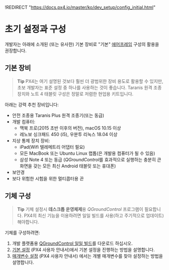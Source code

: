 !REDIRECT "https://docs.px4.io/master/ko/dev_setup/config_initial.html"

# 초기 설정과 구성

개발자는 아래에 소개된 (또는 유사한) 기본 장비로 "기본" [에어프레임](../airframes/airframe_reference.md) 구성의 활용을 권장합니다.

## 기본 장비

> **Tip** PX4는 여기 설명된 것보다 훨씬 더 광범위한 장비 용도로 활용할 수 있지만, 초보 개발자는 표준 설정 중 하나를 사용하는 것이 좋습니다. Taranis 원격 조종 장치와 노트 4 태블릿 구성은 정말로 저렴한 현업용 키트입니다.

아래는 강력 추천 장비입니다:

* 안전 조종용 Taranis Plus 원격 조종기(또는 동급)
* 개발 컴퓨터: 
  * 맥북 프로(2015 초반 이후의 버전), macOS 10.15 이상 
  * 레노보 싱크패드 450 (i5), 우분투 리눅스 18.04 이상 
* 지상 통제 장치 장비: 
  * iPad(Wifi 텔레메트리 어댑터 필요)
  * 모든 MacBook 또는 Ubuntu Linux 랩톱(은 개발용 컴퓨터가 될 수 있음)
  * 삼성 Note 4 또는 동급 (*QGroundControl*를 효과적으로 실행하는 충분히 큰 화면을 갖는 모든 최신 Android 태블릿 또는 휴대폰)
* 보안경
* 보다 위험한 시험을 위한 멀티콥터용 끈

## 기체 구성

> **Tip** 기체 설정시 **데스크톱 운영체제**용 *QGroundControl* 프로그램이 필요합니다. PX4의 최신 기능을 이용하려면 일일 빌드를 사용(하고 주기적으로 업데이트) 해야합니다.

기체를 구성하려면:

1. 개발 플랫폼용 [QGroundControl 일일 빌드](https://docs.qgroundcontrol.com/en/releases/daily_builds.html)를 다운로드 하십시오.
2. [기본 설정](https://docs.px4.io/master/en/config/) (PX4 사용자 안내서)에서 기본 설정을 진행하는 방법을 설명합니다. 
3. [매개변수 설정](https://docs.px4.io/master/en/advanced_config/parameters.html) (PX4 사용자 안내서) 에서는 개별 매개변수를 찾아 설정하는 방법을 설명합니다.